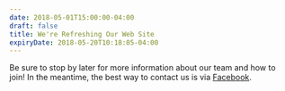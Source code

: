 ```yaml
---
date: 2018-05-01T15:00:00-04:00
draft: false
title: We're Refreshing Our Web Site
expiryDate: 2018-05-20T10:18:05-04:00
---
```


Be sure to stop by later for more information about our team and how to join! In the meantime, the best way to contact us is via [Facebook](https://facebook.com/2767strykeforce).
